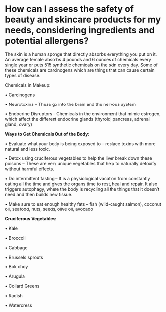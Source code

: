 # How can I assess the safety of beauty and skincare products for my needs, considering ingredients and potential allergens?

The skin is a human sponge that directly absorbs everything you put on it. An average female absorbs 4 pounds and 6 ounces of chemicals every single year or puts 515 synthetic chemicals on the skin every day. Some of these chemicals are carcinogens which are things that can cause certain types of disease.

Chemicals in Makeup:

• Carcinogens

• Neurotoxins – These go into the brain and the nervous system

• Endocrine Disruptors – Chemicals in the environment that mimic estrogen, which affect the different endocrine glands (thyroid, pancreas, adrenal gland, ovary)

**Ways to Get Chemicals Out of the Body:**

• Evaluate what your body is being exposed to – replace toxins with more natural and less toxic.

• Detox using cruciferous vegetables to help the liver break down these poisons – These are very unique vegetables that help to naturally detoxify without harmful effects.

• Do intermittent fasting – It is a physiological vacation from constantly eating all the time and gives the organs time to rest, heal and repair. It also triggers autophagy, where the body is recycling all the things that it doesn’t need and then builds new tissue.

• Make sure to eat enough healthy fats – fish (wild-caught salmon), coconut oil, seafood, nuts, seeds, olive oil, avocado

**Cruciferous Vegetables:**

• Kale

• Broccoli

• Cabbage

• Brussels sprouts

• Bok choy

• Arugula

• Collard Greens

• Radish

• Watercress